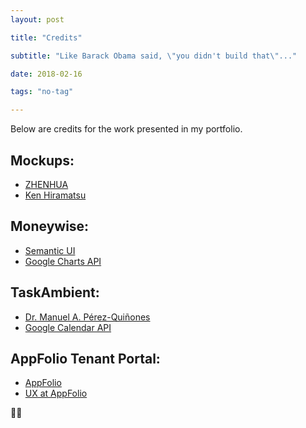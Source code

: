 ```yaml
---
layout: post

title: "Credits"

subtitle: "Like Barack Obama said, \"you didn't build that\"..."

date: 2018-02-16

tags: "no-tag"

---
```

Below are credits for the work presented in my portfolio.

## Mockups:
- [ZHENHUA](https://dribbble.com/ZHENHUA)
- [Ken Hiramatsu](https://twitter.com/kenhrmt)

## Moneywise:
- [Semantic UI](https://semantic-ui.com/)
- [Google Charts API](https://developers.google.com/chart/)

## TaskAmbient:
- [Dr. Manuel A. Pérez-Quiñones](https://webpages.uncc.edu/mperez19/)
- [Google Calendar API](https://developers.google.com/google-apps/calendar/)

## AppFolio Tenant Portal:
- [AppFolio](https://appfolio.com)
- [UX at AppFolio](https://appfolioux.com/)

✌🏿